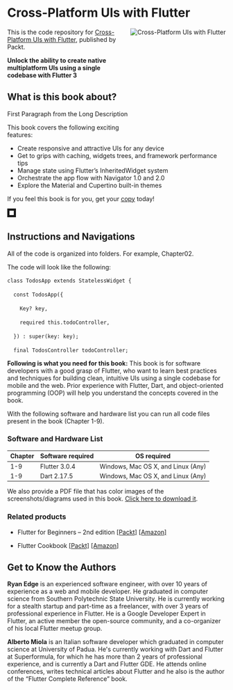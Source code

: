 # Cross-Platform UIs with Flutter

<a href="https://www.packtpub.com/product/cross-platform-uis-with-flutter/9781801810494?utm_source=github&utm_medium=repository&utm_campaign=9781801810494"><img src="https://static.packt-cdn.com/products/9781801810494/cover/smaller" alt="Cross-Platform UIs with Flutter" height="256px" align="right"></a>

This is the code repository for [Cross-Platform UIs with Flutter](https://www.packtpub.com/product/cross-platform-uis-with-flutter/9781801810494?utm_source=github&utm_medium=repository&utm_campaign=9781801810494), published by Packt.

**Unlock the ability to create native multiplatform UIs using a single codebase with Flutter 3**

## What is this book about?
First Paragraph from the Long Description

This book covers the following exciting features: 
* Create responsive and attractive UIs for any device
* Get to grips with caching, widgets trees, and framework performance tips
* Manage state using Flutter’s InheritedWidget system
* Orchestrate the app flow with Navigator 1.0 and 2.0
* Explore the Material and Cupertino built-in themes

If you feel this book is for you, get your [copy](https://www.amazon.com/dp/1801810494) today!

<a href="https://www.packtpub.com/?utm_source=github&utm_medium=banner&utm_campaign=GitHubBanner"><img src="https://raw.githubusercontent.com/PacktPublishing/GitHub/master/GitHub.png" 
alt="https://www.packtpub.com/" border="5" /></a>


## Instructions and Navigations
All of the code is organized into folders. For example, Chapter02.

The code will look like the following:
```
class TodosApp extends StatelessWidget {  

  const TodosApp({  

    Key? key,  

    required this.todoController, 

  }) : super(key: key);  

  final TodosController todoController; 
```

**Following is what you need for this book:**
This book is for software developers with a good grasp of Flutter, who want to learn best practices and techniques for building clean, intuitive UIs using a single codebase for mobile and the web. Prior experience with Flutter, Dart, and object-oriented programming (OOP) will help you understand the concepts covered in the book.

With the following software and hardware list you can run all code files present in the book (Chapter 1-9).

### Software and Hardware List

| Chapter  | Software required                   | OS required                        |
| -------- | ------------------------------------| -----------------------------------|
| 1-9       | Flutter 3.0.4                    | Windows, Mac OS X, and Linux (Any) |
| 1-9        | Dart 2.17.5           | Windows, Mac OS X, and Linux (Any) |


We also provide a PDF file that has color images of the screenshots/diagrams used in this book. [Click here to download it](https://packt.link/e2h8M).

### Related products <Other books you may enjoy>
* Flutter for Beginners – 2nd edition [[Packt]](https://www.packtpub.com/product/flutter-for-beginners-second-edition/9781800565999) [[Amazon]](https://www.amazon.com/dp/1800565992)

* Flutter Cookbook [[Packt]](https://www.packtpub.com/product/flutter-cookbook/9781838823382) [[Amazon]](https://www.amazon.com/dp/1838823387)

## Get to Know the Authors
**Ryan Edge**
is an experienced software engineer, with over 10 years of experience as a web and mobile developer. He graduated in computer science from Southern Polytechnic State University. He is currently working for a stealth startup and part-time as a freelancer, with over 3 years of professional experience in Flutter. He is a Google Developer Expert in Flutter, an active member the open-source community, and a co-organizer of his local Flutter meetup group.

**Alberto Miola**
is an Italian software developer which graduated in computer science at University of Padua. He's currently working with Dart and Flutter at Superformula, for which he has more than 2 years of professional experience, and is currently a Dart and Flutter GDE. He attends online conferences, writes technical articles about Flutter and he also is the author of the “Flutter Complete Reference” book.
